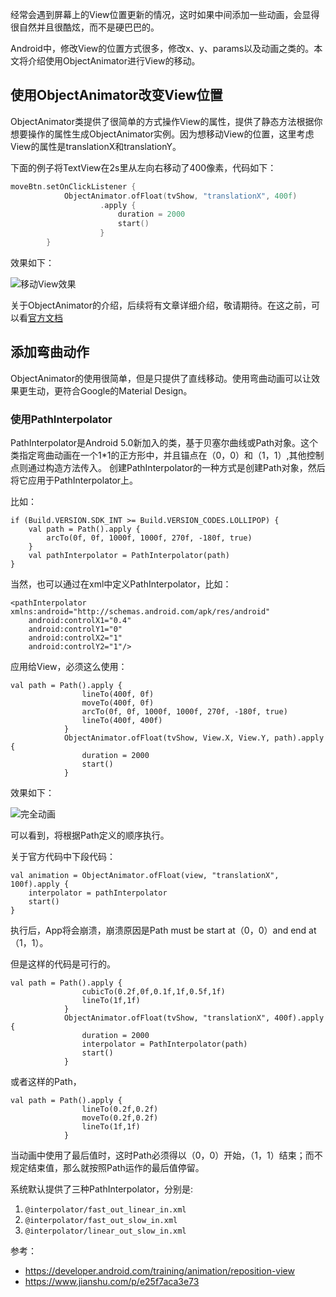 经常会遇到屏幕上的View位置更新的情况，这时如果中间添加一些动画，会显得很自然并且很酷炫，而不是硬巴巴的。  

Android中，修改View的位置方式很多，修改x、y、params以及动画之类的。本文将介绍使用ObjectAnimator进行View的移动。  

## 使用ObjectAnimator改变View位置  

ObjectAnimator类提供了很简单的方式操作View的属性，提供了静态方法根据你想要操作的属性生成ObjectAnimator实例。因为想移动View的位置，这里考虑View的属性是translationX和translationY。  

下面的例子将TextView在2s里从左向右移动了400像素，代码如下：

```Kotlin
moveBtn.setOnClickListener {
            ObjectAnimator.ofFloat(tvShow, "translationX", 400f)
                    .apply {
                        duration = 2000
                        start()
                    }
        }
```

效果如下：  

![移动View效果](https://ws2.sinaimg.cn/large/006tNbRwly1fy7feclmurg30c40k8mxi.gif)

关于ObjectAnimator的介绍，后续将有文章详细介绍，敬请期待。在这之前，可以看[官方文档](https://developer.android.com/guide/topics/graphics/prop-animation#object-animator)  

## 添加弯曲动作  

ObjectAnimator的使用很简单，但是只提供了直线移动。使用弯曲动画可以让效果更生动，更符合Google的Material Design。  

### 使用PathInterpolator  

PathInterpolator是Android 5.0新加入的类，基于贝塞尔曲线或Path对象。这个类指定弯曲动画在一个1*1的正方形中，并且锚点在（0，0）和（1，1）,其他控制点则通过构造方法传入。  创建PathInterpolator的一种方式是创建Path对象，然后将它应用于PathInterpolator上。  

比如：  

```
if (Build.VERSION.SDK_INT >= Build.VERSION_CODES.LOLLIPOP) {
    val path = Path().apply {
        arcTo(0f, 0f, 1000f, 1000f, 270f, -180f, true) 
    } 
    val pathInterpolator = PathInterpolator(path)
} 
```

当然，也可以通过在xml中定义PathInterpolator，比如：  

```
<pathInterpolator xmlns:android="http://schemas.android.com/apk/res/android"
    android:controlX1="0.4"
    android:controlY1="0"
    android:controlX2="1"
    android:controlY2="1"/>
```

应用给View，必须这么使用：  

```
val path = Path().apply {
                lineTo(400f, 0f)
                moveTo(400f, 0f)
                arcTo(0f, 0f, 1000f, 1000f, 270f, -180f, true)
                lineTo(400f, 400f)
            }
            ObjectAnimator.ofFloat(tvShow, View.X, View.Y, path).apply {
                duration = 2000
                start()
            }
```

效果如下：  

![完全动画](https://ws4.sinaimg.cn/large/006tNbRwly1fy7gnjziyjg30c40k8wen.gif)

可以看到，将根据Path定义的顺序执行。

关于官方代码中下段代码：  

```
val animation = ObjectAnimator.ofFloat(view, "translationX", 100f).apply {
    interpolator = pathInterpolator 
    start() 
} 
```

执行后，App将会崩溃，崩溃原因是Path must be start at（0，0）and end at（1，1）。

但是这样的代码是可行的。  

```
val path = Path().apply {
                cubicTo(0.2f,0f,0.1f,1f,0.5f,1f)
                lineTo(1f,1f)
            }
            ObjectAnimator.ofFloat(tvShow, "translationX", 400f).apply {
                duration = 2000
                interpolator = PathInterpolator(path)
                start()
            }
```

或者这样的Path，  

```
val path = Path().apply {
                lineTo(0.2f,0.2f)
                moveTo(0.2f,0.2f)
                lineTo(1f,1f)
            }
```

当动画中使用了最后值时，这时Path必须得以（0，0）开始，（1，1）结束；而不规定结束值，那么就按照Path运作的最后值停留。  

系统默认提供了三种PathInterpolator，分别是:  

1. `@interpolator/fast_out_linear_in.xml`  
2. `@interpolator/fast_out_slow_in.xml`
3. `@interpolator/linear_out_slow_in.xml`

参考：  

- https://developer.android.com/training/animation/reposition-view
- https://www.jianshu.com/p/e25f7aca3e73